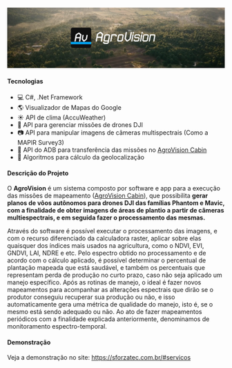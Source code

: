 ![AgroVision](agro_vision_cover.png)

#### Tecnologias

- 💻 C#, .Net Framework
- 🌎 Visualizador de Mapas do Google
- ☀️ API de clima (AccuWeather)
- 🤖 API para gerenciar missões de drones DJI
- 📷 API para manipular imagens de câmeras multispectrais (Como a MAPIR Survey3)
- 📱 API do ADB para transferência das missões no [AgroVision Cabin](https://github.com/Rafa-Matheus/AgroVisionCabin)
- 🔢 Algoritmos para cálculo da geolocalização

#### Descrição do Projeto

O **AgroVision** é um sistema composto por software e app para a execução
das missões de mapeamento ([AgroVision Cabin](https://github.com/Rafa-Matheus/AgroVisionCabin)), que possibilita **gerar planos de vôos autônomos para drones DJI das famílias
Phantom e Mavic, com a finalidade de obter imagens de áreas de plantio a partir de
câmeras multiespectrais, e em seguida fazer o processamento das mesmas.**

Através do software é possível executar o processamento das imagens, e com
o recurso diferenciado da calculadora raster, aplicar sobre elas quaisquer dos índices
mais usados na agricultura, como o NDVI, EVI, GNDVI, LAI, NDRE e etc. Pelo espectro
obtido no processamento e de acordo com o cálculo aplicado, é possível determinar o
percentual de plantação mapeada que está saudável, e também os percentuais que
representam perda de produção no curto prazo, caso não seja aplicado um manejo
específico. Após as rotinas de manejo, o ideal é fazer novos mapeamentos para
acompanhar as alterações espectrais que dirão se o produtor conseguiu recuperar sua
produção ou não, e isso automaticamente gera uma métrica de qualidade do manejo,
isto é, se o mesmo está sendo adequado ou não. Ao ato de fazer mapeamentos
periódicos com a finalidade explicada anteriormente, denominamos de monitoramento
espectro-temporal.

#### Demonstração

Veja a demonstração no site:
https://sforzatec.com.br/#servicos
